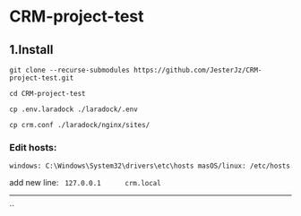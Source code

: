 # CRM-project-test
## 1.Install

`git clone --recurse-submodules https://github.com/JesterJz/CRM-project-test.git`

`cd CRM-project-test`

`cp .env.laradock ./laradock/.env`

`cp crm.conf ./laradock/nginx/sites/`

### Edit hosts:

`windows: C:\Windows\System32\drivers\etc\hosts
masOS/linux: /etc/hosts
`

add new line:
` 127.0.0.1      crm.local`

---

``
